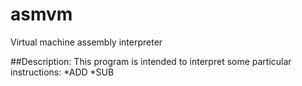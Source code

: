 # asmvm
Virtual machine assembly interpreter

##Description:
This program is intended to interpret some particular instructions:
*ADD
*SUB
 
